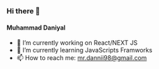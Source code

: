 ### Hi there 👋
#### Muhammad Daniyal
- 🔭 I’m currently working on React/NEXT JS
- 🌱 I’m currently learning JavaScripts Framworks
- 📫 How to reach me: mr.dannii98@gmail.com


<!--
**mrdannii/mrdannii** is a ✨ _special_ ✨ repository because its `README.md` (this file) appears on your GitHub profile.

Here are some ideas to get you started:

- 🔭 I’m currently working on ...
- 🌱 I’m currently learning ...
- 👯 I’m looking to collaborate on ...
- 🤔 I’m looking for help with ...
- 💬 Ask me about ...
- 📫 How to reach me: ...
- 😄 Pronouns: ...
- ⚡ Fun fact: ...
-->
